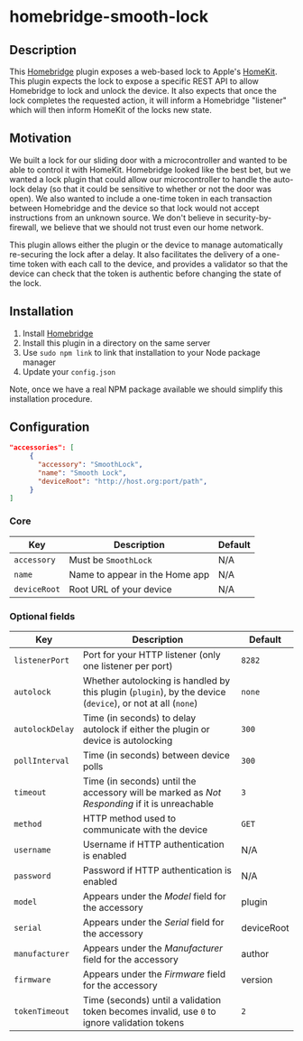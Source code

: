 # homebridge-smooth-lock

## Description

This [Homebridge](https://github.com/homebridge/homebridge) plugin exposes a web-based lock to Apple's [HomeKit](http://www.apple.com/ios/home/). This plugin expects the lock to expose a specific REST API to allow Homebridge to lock and unlock the device. It also expects that once the lock completes the requested action, it will inform a Homebridge "listener" which will then inform HomeKit of the locks new state.

## Motivation

We built a lock for our sliding door with a microcontroller and wanted to be able to control it with HomeKit. Homebridge looked like the best bet, but we wanted a lock plugin that could allow our microcontroller to handle the auto-lock delay (so that it could be sensitive to whether or not the door was open). We also wanted to include a one-time token in each transaction between Homebridge and the device so that lock would not accept instructions from an unknown source. We don't believe in security-by-firewall, we believe that we should not trust even our home network.

This plugin allows either the plugin or the device to manage automatically re-securing the lock after a delay. It also facilitates the delivery of a one-time token with each call to the device, and provides a validator so that the device can check that the token is authentic before changing the state of the lock.

## Installation

1. Install [Homebridge](https://github.com/homebridge/homebridge#installation)
2. Install this plugin in a directory on the same server
3. Use `sudo npm link` to link that installation to your Node package manager
4. Update your `config.json`

Note, once we have a real NPM package available we should simplify this installation procedure.

## Configuration

```json
"accessories": [
     {
       "accessory": "SmoothLock",
       "name": "Smooth Lock",
       "deviceRoot": "http://host.org:port/path",
     }
]
```
### Core
| Key          | Description                    | Default |
| ------------ | ------------------------------ | ------- |
| `accessory`  | Must be `SmoothLock`           | N/A     |
| `name`       | Name to appear in the Home app | N/A     |
| `deviceRoot` | Root URL of your device        | N/A     |

### Optional fields
| Key             | Description                                                                                                | Default    |
| --------------- | ---------------------------------------------------------------------------------------------------------- | ---------- |
| `listenerPort`  | Port for your HTTP listener (only one listener per port)                                                   | `8282`     |
| `autolock`      | Whether autolocking is handled by this plugin (`plugin`), by the device (`device`), or not at all (`none`) | `none`     |
| `autolockDelay` | Time (in seconds) to delay autolock if either the plugin or device is autolocking                          | `300`      |
| `pollInterval`  | Time (in seconds) between device polls                                                                     | `300`      |
| `timeout`       | Time (in seconds) until the accessory will be marked as _Not Responding_ if it is unreachable              | `3`        |
| `method`        | HTTP method used to communicate with the device                                                            | `GET`      |
| `username`      | Username if HTTP authentication is enabled                                                                 | N/A        |
| `password`      | Password if HTTP authentication is enabled                                                                 | N/A        |
| `model`         | Appears under the _Model_ field for the accessory                                                          | plugin     |
| `serial`        | Appears under the _Serial_ field for the accessory                                                         | deviceRoot |
| `manufacturer`  | Appears under the _Manufacturer_ field for the accessory                                                   | author     |
| `firmware`      | Appears under the _Firmware_ field for the accessory                                                       | version    |
| `tokenTimeout`  | Time (seconds) until a validation token becomes invalid, use `0` to ignore validation tokens               | `2`        |
